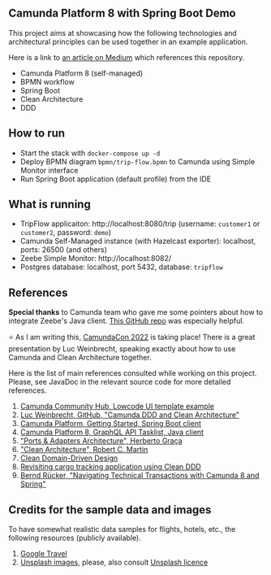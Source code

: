 Camunda Platform 8 with Spring Boot Demo
---

This project aims at showcasing how the following technologies and architectural principles can be used together in
an example application.

Here is a link to [an article on Medium](https://medium.com/@gushakov/af8733ec0024) which references this repository.

- Camunda Platform 8 (self-managed)
- BPMN workflow
- Spring Boot
- Clean Architecture
- DDD

## How to run

- Start the stack with `docker-compose up -d`
- Deploy BPMN diagram `bpmn/trip-flow.bpmn` to Camunda using Simple Monitor interface
- Run Spring Boot application (default profile) from the IDE

## What is running

- TripFlow applicaiton: http://localhost:8080/trip (username: `customer1` or `customer2`, password: `demo`)
- Camunda Self-Managed instance (with Hazelcast exporter): localhost, ports: 26500 (and others)
- Zeebe Simple Monitor: http://localhost:8082/
- Postgres database: localhost, port 5432, database: `tripflow`

## References

**Special thanks** to Camunda team who gave me some pointers about how to integrate Zeebe's Java client. [This GitHub
repo](https://github.com/camunda-community-hub/camunda-8-lowcode-ui-template) was especially helpful.

:star: As I am writing this, [CamundaCon 2022](https://www.camundacon.com/) is taking place! There is a great
presentation by Luc Weinbrecht, speaking exactly about how to use Camunda and Clean Architecture together.

Here is the list of main references consulted while working on this project. Please, see JavaDoc in the relevant source
code for more detailed references.

1. [Camunda Community Hub, Lowcode UI template example](https://github.com/camunda-community-hub/camunda-8-lowcode-ui-template)
2. [Luc Weinbrecht, GitHub, "Camunda DDD and Clean Architecture"](https://github.com/lwluc/camunda-ddd-and-clean-architecture)
3. [Camunda Platform, Getting Started, Spring Boot client](https://github.com/camunda/camunda-platform-get-started)
4. [Camunda Platform 8, GraphQL API Tasklist, Java client](https://github.com/camunda-community-hub/camunda-tasklist-client-java)
5. ["Ports & Adapters Architecture", Herberto Graça](https://herbertograca.com/2017/09/14/ports-adapters-architecture/)
6. ["Clean Architecture", Robert C. Martin](https://blog.cleancoder.com/uncle-bob/2012/08/13/the-clean-architecture.html)
7. [Clean Domain-Driven Design](https://medium.com/@gushakov/clean-domain-driven-design-2236f5430a05)
8. [Revisiting cargo tracking application using Clean DDD](https://medium.com/@gushakov/revisiting-cargo-tracking-application-using-clean-ddd-4ed16c0e6ae1)
9. [Bernd Rücker, "Navigating Technical Transactions with Camunda 8 and Spring"](https://medium.com/berndruecker/navigating-technical-transactions-with-camunda-8-and-spring-d77d48f16ab9)

## Credits for the sample data and images

To have somewhat realistic data samples for flights, hotels, etc., the following resources (publicly available).

1. [Google Travel](https://www.google.com/travel)
2. [Unsplash images](https://unsplash.com/), please, also consult [Unsplash licence](https://unsplash.com/license)

